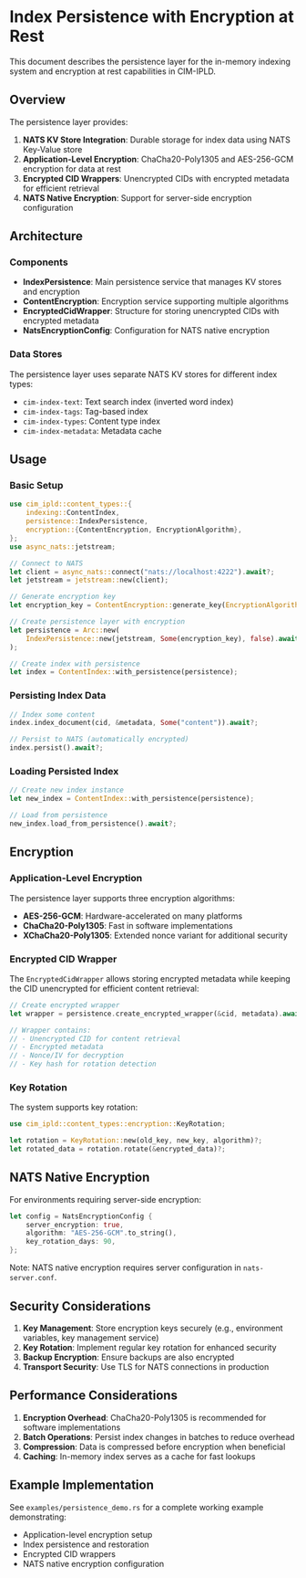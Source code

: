 # Index Persistence with Encryption at Rest

This document describes the persistence layer for the in-memory indexing system and encryption at rest capabilities in CIM-IPLD.

## Overview

The persistence layer provides:
1. **NATS KV Store Integration**: Durable storage for index data using NATS Key-Value store
2. **Application-Level Encryption**: ChaCha20-Poly1305 and AES-256-GCM encryption for data at rest
3. **Encrypted CID Wrappers**: Unencrypted CIDs with encrypted metadata for efficient retrieval
4. **NATS Native Encryption**: Support for server-side encryption configuration

## Architecture

### Components

- **IndexPersistence**: Main persistence service that manages KV stores and encryption
- **ContentEncryption**: Encryption service supporting multiple algorithms
- **EncryptedCidWrapper**: Structure for storing unencrypted CIDs with encrypted metadata
- **NatsEncryptionConfig**: Configuration for NATS native encryption

### Data Stores

The persistence layer uses separate NATS KV stores for different index types:
- `cim-index-text`: Text search index (inverted word index)
- `cim-index-tags`: Tag-based index
- `cim-index-types`: Content type index
- `cim-index-metadata`: Metadata cache

## Usage

### Basic Setup

```rust
use cim_ipld::content_types::{
    indexing::ContentIndex,
    persistence::IndexPersistence,
    encryption::{ContentEncryption, EncryptionAlgorithm},
};
use async_nats::jetstream;

// Connect to NATS
let client = async_nats::connect("nats://localhost:4222").await?;
let jetstream = jetstream::new(client);

// Generate encryption key
let encryption_key = ContentEncryption::generate_key(EncryptionAlgorithm::ChaCha20Poly1305);

// Create persistence layer with encryption
let persistence = Arc::new(
    IndexPersistence::new(jetstream, Some(encryption_key), false).await?
);

// Create index with persistence
let index = ContentIndex::with_persistence(persistence);
```

### Persisting Index Data

```rust
// Index some content
index.index_document(cid, &metadata, Some("content")).await?;

// Persist to NATS (automatically encrypted)
index.persist().await?;
```

### Loading Persisted Index

```rust
// Create new index instance
let new_index = ContentIndex::with_persistence(persistence);

// Load from persistence
new_index.load_from_persistence().await?;
```

## Encryption

### Application-Level Encryption

The persistence layer supports three encryption algorithms:
- **AES-256-GCM**: Hardware-accelerated on many platforms
- **ChaCha20-Poly1305**: Fast in software implementations
- **XChaCha20-Poly1305**: Extended nonce variant for additional security

### Encrypted CID Wrapper

The `EncryptedCidWrapper` allows storing encrypted metadata while keeping the CID unencrypted for efficient content retrieval:

```rust
// Create encrypted wrapper
let wrapper = persistence.create_encrypted_wrapper(&cid, metadata).await?;

// Wrapper contains:
// - Unencrypted CID for content retrieval
// - Encrypted metadata
// - Nonce/IV for decryption
// - Key hash for rotation detection
```

### Key Rotation

The system supports key rotation:

```rust
use cim_ipld::content_types::encryption::KeyRotation;

let rotation = KeyRotation::new(old_key, new_key, algorithm)?;
let rotated_data = rotation.rotate(&encrypted_data)?;
```

## NATS Native Encryption

For environments requiring server-side encryption:

```rust
let config = NatsEncryptionConfig {
    server_encryption: true,
    algorithm: "AES-256-GCM".to_string(),
    key_rotation_days: 90,
};
```

Note: NATS native encryption requires server configuration in `nats-server.conf`.

## Security Considerations

1. **Key Management**: Store encryption keys securely (e.g., environment variables, key management service)
2. **Key Rotation**: Implement regular key rotation for enhanced security
3. **Backup Encryption**: Ensure backups are also encrypted
4. **Transport Security**: Use TLS for NATS connections in production

## Performance Considerations

1. **Encryption Overhead**: ChaCha20-Poly1305 is recommended for software implementations
2. **Batch Operations**: Persist index changes in batches to reduce overhead
3. **Compression**: Data is compressed before encryption when beneficial
4. **Caching**: In-memory index serves as a cache for fast lookups

## Example Implementation

See `examples/persistence_demo.rs` for a complete working example demonstrating:
- Application-level encryption setup
- Index persistence and restoration
- Encrypted CID wrappers
- NATS native encryption configuration